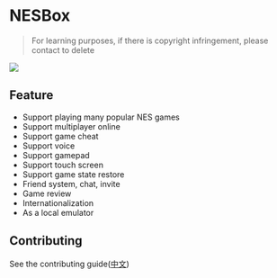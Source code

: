 # NESBox

> For learning purposes, if there is copyright infringement, please contact to delete

![](screenshots/homepage.png)

## Feature

- Support playing many popular NES games
- Support multiplayer online
- Support game cheat
- Support voice
- Support gamepad
- Support touch screen
- Support game state restore
- Friend system, chat, invite
- Game review
- Internationalization
- As a local emulator

## Contributing

See the contributing guide([中文](./CONTRIBUTING.md))
